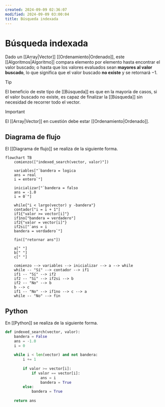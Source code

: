 ```yaml
---
created: 2024-09-09 02:36:07
modified: 2024-09-09 03:00:04
title: Búsqueda indexada
---
```


# Búsqueda indexada

Dado un [[Array|Vector]] [[Ordenamiento|Ordenado]], este [[Algoritmos|Algoritmo]] compara elemento por elemento hasta encontrar el valor buscado; o hasta que los valores evaluados sean **mayores al valor buscado**, lo que significa que el valor buscado **no existe** y se retornará $-1$.

> [!tip]
> El beneficio de este tipo de [[Búsqueda]] es que en la mayoría de casos, si el valor buscado no existe, es capaz de finalizar la [[Búsqueda]] sin necesidad de recorrer todo el vector.

> [!important]
> El [[Array|Vector]] en cuestión debe estar [[Ordenamiento|Ordenado]].

## Diagrama de flujo

El [[Diagrama de flujo]] se realiza de la siguiente forma.

```mermaid
flowchart TB
	comienzo(["indexed_search(vector, valor)"])
    
	variables["`bandera = logica
	ans = real
	i = entero`"]
	
	inicializar["`bandera = falso
	ans = -1.0
	i = 0`"]
	
	while{"i < largo(vector) y -bandera"}
	contador["i = i + 1"]
	if1{"valor >= vector[i]"}
	if1no["bandera = verdadero"]
	if2{"valor = vector[i]"}
	if2si["`ans = i
	bandera = verdadero`"]
		
	fin(["retornar ans"])
	
	a[" "]
	b[" "]
	c[" "]
    
	comienzo --> variables --> inicializar --> a --> while
	while -- "Sí" --> contador --> if1
	if1 -- "Sí" --> if2
	if2 -- "Sï" --> if2si --> b
	if2 -- "No" --> b
	b --> c
	if1 -- "No" --> if1no --> c --> a
	while -- "No" --> fin
```

## Python

En [[Python]] se realiza de la siguiente forma.

```python
def indexed_search(vector, valor):
    bandera = False
    ans = -1.0
    i = 0
    
    while i < len(vector) and not bandera:
        i += 1
        
        if valor >= vector[i]:
            if valor == vector[i]:
                ans = i
                bandera = True
        else:
            bandera = True
    
    return ans
```
